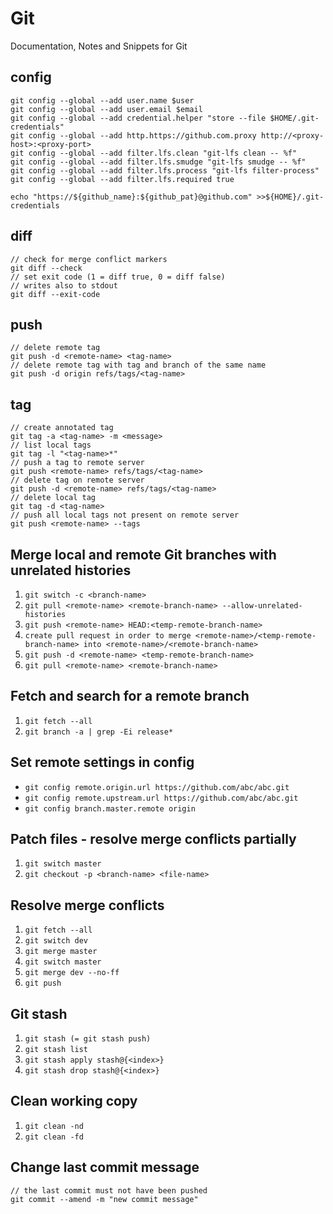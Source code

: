# Git

Documentation, Notes and Snippets for Git

## config
```
git config --global --add user.name $user
git config --global --add user.email $email
git config --global --add credential.helper "store --file $HOME/.git-credentials"
git config --global --add http.https://github.com.proxy http://<proxy-host>:<proxy-port>
git config --global --add filter.lfs.clean "git-lfs clean -- %f"
git config --global --add filter.lfs.smudge "git-lfs smudge -- %f"
git config --global --add filter.lfs.process "git-lfs filter-process"
git config --global --add filter.lfs.required true

echo "https://${github_name}:${github_pat}@github.com" >>${HOME}/.git-credentials
```

## diff
```
// check for merge conflict markers
git diff --check
// set exit code (1 = diff true, 0 = diff false)
// writes also to stdout
git diff --exit-code
```

## push
```
// delete remote tag
git push -d <remote-name> <tag-name>
// delete remote tag with tag and branch of the same name
git push -d origin refs/tags/<tag-name>
```

## tag
```
// create annotated tag
git tag -a <tag-name> -m <message>
// list local tags
git tag -l "<tag-name>*"
// push a tag to remote server
git push <remote-name> refs/tags/<tag-name>
// delete tag on remote server
git push -d <remote-name> refs/tags/<tag-name>
// delete local tag
git tag -d <tag-name>
// push all local tags not present on remote server
git push <remote-name> --tags
```

## Merge local and remote Git branches with unrelated histories
1. `git switch -c <branch-name>`
2. `git pull <remote-name> <remote-branch-name> --allow-unrelated-histories`
3. `git push <remote-name> HEAD:<temp-remote-branch-name>`
4. `create pull request in order to merge <remote-name>/<temp-remote-branch-name> into <remote-name>/<remote-branch-name>`
5. `git push -d <remote-name> <temp-remote-branch-name>`
6. `git pull <remote-name> <remote-branch-name>`

## Fetch and search for a remote branch
1. `git fetch --all`
2. `git branch -a | grep -Ei release*`

## Set remote settings in config
- `git config remote.origin.url https://github.com/abc/abc.git`
- `git config remote.upstream.url https://github.com/abc/abc.git`
- `git config branch.master.remote origin`

## Patch files - resolve merge conflicts partially
1. `git switch master`
1. `git checkout -p <branch-name> <file-name>`

## Resolve merge conflicts
1. `git fetch --all`
1. `git switch dev`
1. `git merge master`
1. `git switch master`
1. `git merge dev --no-ff`
1. `git push`

## Git stash
1. `git stash (= git stash push)`
1. `git stash list`
1. `git stash apply stash@{<index>}`
1. `git stash drop stash@{<index>}`

## Clean working copy
1. `git clean -nd`
1. `git clean -fd`

## Change last commit message
```
// the last commit must not have been pushed
git commit --amend -m "new commit message"
```
